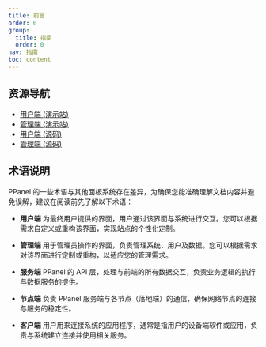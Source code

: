 ```yaml
---
title: 前言
order: 0
group: 
  title: 指南
  order: 0
nav: 指南
toc: content
---
```


## 资源导航

- [用户端 (演示站)](https://user.ppanel.dev)
- [管理端 (演示站)](https://admin.ppanel.dev)
- [用户端 (源码)](https://github.com/perfect-panel/ppanel-web/tree/main/apps/user)
- [管理端 (源码)](https://github.com/perfect-panel/ppanel-web/tree/main/apps/admin)

## 术语说明

PPanel 的一些术语与其他面板系统存在差异，为确保您能准确理解文档内容并避免误解，建议在阅读前先了解以下术语：

- **用户端**
  为最终用户提供的界面，用户通过该界面与系统进行交互。您可以根据需求自定义或重构该界面，实现站点的个性化定制。

- **管理端**
  用于管理员操作的界面，负责管理系统、用户及数据。您可以根据需求对该界面进行定制或重构，以适应您的管理需求。

- **服务端**
  PPanel 的 API 层，处理与前端的所有数据交互，负责业务逻辑的执行与数据服务的提供。

- **节点端**
  负责 PPanel 服务端与各节点（落地端）的通信，确保网络节点的连接与服务的稳定性。

- **客户端**
  用户用来连接系统的应用程序，通常是指用户的设备端软件或应用，负责与系统建立连接并使用相关服务。
